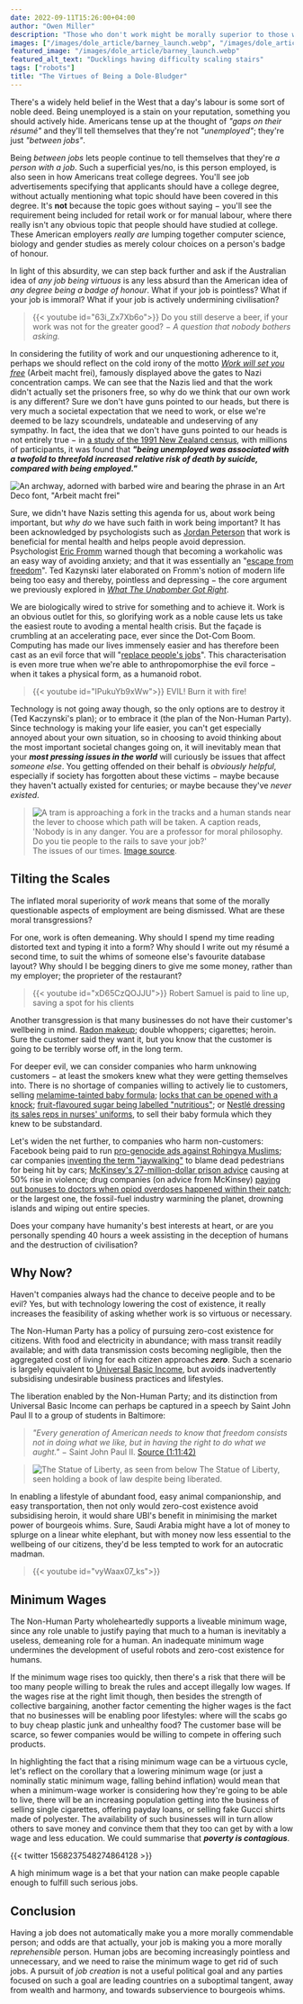 ```yaml
---
date: 2022-09-11T15:26:00+04:00
author: "Owen Miller"
description: "Those who don't work might be morally superior to those who do."
images: ["/images/dole_article/barney_launch.webp", "/images/dole_article/barney_thumbnail.webp"]
featured_image: "/images/dole_article/barney_launch.webp"
featured_alt_text: "Ducklings having difficulty scaling stairs"
tags: ["robots"]
title: "The Virtues of Being a Dole-Bludger"
---
```

There's a widely held belief in the West that a day's labour is some sort of noble deed. Being unemployed is a stain on your reputation, something you should actively hide. Americans tense up at the thought of _"gaps on their résumé"_ and they'll tell themselves that they're not _"unemployed"_; they're just _"between jobs"_.

Being _between jobs_ lets people continue to tell themselves that they're _a person with a job_. Such a superficial yes/no, is this person employed, is also seen in how Americans treat college degrees. You'll see job advertisements specifying that applicants should have a college degree, without actually mentioning what topic should have been covered in this degree. It's __not__ because the topic goes without saying − you'll see the requirement being included for retail work or for manual labour, where there really isn't any obvious topic that people should have studied at college. These American employers _really are_ lumping together computer science, biology and gender studies as merely colour choices on a person's badge of honour.

In light of this absurdity, we can step back further and ask if the Australian idea of _any job being virtuous_ is any less absurd than the American idea of _any degree being a badge of honour_. What if your job is pointless? What if your job is immoral? What if your job is actively undermining civilisation?

> {{< youtube id="63i_Zx7Xb6o">}}
> Do you still deserve a beer, if your work was not for the greater good? − _A question that nobody bothers asking._

In considering the futility of work and our unquestioning adherence to it, perhaps we should reflect on the cold irony of the motto [_Work will set you free_](https://en.wikipedia.org/wiki/Arbeit_macht_frei) (Arbeit macht frei), famously displayed above the gates to Nazi concentration camps. We can see that the Nazis lied and that the work didn't actually set the prisoners free, so why do we think that our own work is any different? Sure we don't have guns pointed to our heads, but there is very much a societal expectation that we need to work, or else we're deemed to be lazy scoundrels, undateable and undeserving of any sympathy. In fact, the idea that we don't have guns pointed to our heads is not entirely true − in [a study of the 1991 New Zealand census](https://jech.bmj.com/content/57/8/594), with millions of participants, it was found that ___"being unemployed was associated with a twofold to threefold increased relative risk of death by suicide, compared with being employed."___

![An archway, adorned with barbed wire and bearing the phrase in an Art Deco font, "Arbeit macht frei"](/images/dole_article/Arbeit_Macht_Frei_(detail).webp)

Sure, we didn't have Nazis setting this agenda for us, about work being important, but _why do_ we have such faith in work being important? It has been acknowledged by psychologists such as [Jordan Peterson](https://en.wikipedia.org/wiki/Jordan_Peterson) that work is beneficial for mental health and helps people avoid depression. Psychologist [Eric Fromm](https://en.wikipedia.org/wiki/Erich_Fromm) warned though that becoming a workaholic was an easy way of avoiding anxiety; and that it was essentially an "[escape from freedom](https://en.wikipedia.org/wiki/Escape_from_Freedom)". Ted Kazynski later elaborated on Fromm's notion of modern life being too easy and thereby, pointless and depressing − the core argument we previously explored in [_What The Unabomber Got Right_](../what_the_unabomber_got_right).

We are biologically wired to strive for something and to achieve it. Work is an obvious outlet for this, so glorifying work as a noble cause lets us take the easiest route to avoding a mental health crisis. But the façade is crumbling at an accelerating pace, ever since the Dot-Com Boom. Computing has made our lives immensely easier and has therefore been cast as an evil force that will "[replace people's jobs](https://www.linkedin.com/pulse/children-can-steal-your-jobs-back-from-robots-owen-miller/)". This characterisation is even more true when we're able to anthropomorphise the evil force − when it takes a physical form, as a humanoid robot.

> {{< youtube id="IPukuYb9xWw">}}
> EVIL! Burn it with fire!

Technology is not going away though, so the only options are to destroy it (Ted Kaczynski's plan); or to embrace it (the plan of the Non-Human Party). Since technology is making your life easier, you can't get especially annoyed about your own situation, so in choosing to avoid thinking about the most important societal changes going on, it will inevitably mean that your ___most pressing issues in the world___ will curiously be issues that affect _someone else_. You getting offended on their behalf is _obviously helpful_, especially if society has forgotten about these victims − maybe because they haven't actually existed for centuries; or maybe because they've _never existed_.

> ![A tram is approaching a fork in the tracks and a human stands near the lever to choose which path will be taken. A caption reads, 'Nobody is in any danger. You are a professor for moral philosophy. Do you tie people to the rails to save your job?'](/images/dole_article/trolley_problem.webp)
> The issues of our times. [Image source](https://www.reddit.com/r/funny/comments/gbi869/trolley_problem_philosopher_edition/).

## Tilting the Scales
The inflated moral superiority of _work_ means that some of the morally questionable aspects of employment are being dismissed. What are these moral transgressions?

For one, work is often demeaning. Why should I spend my time reading distorted text and typing it into a form? Why should I write out my résumé a second time, to suit the whims of someone else's favourite database layout? Why should I be begging diners to give me some money, rather than my employer; the proprieter of the restaurant?

> {{< youtube id="xD65CzQOJJU">}}
> Robert Samuel is paid to line up, saving a spot for his clients

Another transgression is that many businesses do not have their customer's wellbeing in mind. [Radon makeup](../embracing_evil_technolgy); double whoppers; cigarettes; heroin. Sure the customer said they want it, but you know that the customer is going to be terribly worse off, in the long term.

For deeper evil, we can consider companies who harm unknowing customers − at least the smokers knew what they were getting themselves into. There is no shortage of companies willing to actively lie to customers, selling [melamime-tainted baby formula](https://en.wikipedia.org/wiki/2008_Chinese_milk_scandal); [locks that can be opened with a knock](https://www.youtube.com/watch?v=XbrUq3adFDQ); [fruit-flavoured sugar being labelled "nutritious"](https://www.cmo.com.au/article/645769/heinz-hit-2-25m-penalties-misleading-advertising-claims/); or [Nestlé dressing its sales reps in nurses' uniforms](https://www.theguardian.com/sustainable-business/nestle-baby-milk-scandal-food-industry-standards), to sell their baby formula which they knew to be substandard.

Let's widen the net further, to companies who harm non-customers: Facebook being paid to run [pro-genocide ads against Rohingya Muslims](../attention_economy.md); car companies [inventing the term "jaywalking"](https://marker.medium.com/the-invention-of-jaywalking-afd48f994c05) to blame dead pedestrians for being hit by cars; [McKinsey's 27-million-dollar prison advice](https://www.propublica.org/article/new-york-city-paid-mckinsey-millions-to-stem-jail-violence-instead-violence-soared) causing at 50% rise in violence; drug companies (on advice from McKinsey) [paying out bonuses to doctors when opiod overdoses happened within their patch](https://pluralistic.net/2022/06/30/mckinsey-mafia/#everybody-must-get-stoned); or the largest one, the fossil-fuel industry warmining the planet, drowning islands and wiping out entire species.

Does your company have humanity's best interests at heart, or are you personally spending 40 hours a week assisting in the deception of humans and the destruction of civilisation?

## Why Now?
Haven't companies always had the chance to deceive people and to be evil? Yes, but with technology lowering the cost of existence, it really increases the feasibility of asking whether work is so virtuous or necessary.

The Non-Human Party has a policy of pursuing zero-cost existence for citizens. With food and electricity in abundance; with mass transit readily available; and with data transmission costs becoming negligible, then the aggregated cost of living for each citizen approaches ___zero___. Such a scenario is largely equivalent to [Universal Basic Income](https://en.wikipedia.org/wiki/Universal_basic_income), but avoids inadvertently subsidising undesirable business practices and lifestyles.

The liberation enabled by the Non-Human Party; and its distinction from Universal Basic Income can perhaps be captured in a speech by Saint John Paul II to a group of students in Baltimore:

> _"Every generation of American needs to know that freedom consists not in doing what we like, but in having the right to do what we aught."_ − Saint John Paul II. [Source (1:11:42)](https://open.spotify.com/episode/1ecuq4nJ1J4HuchKf3MPH3)

> ![The Statue of Liberty, as seen from below](/images/dole_article/Statue_of_Liberty.JPG)
> The Statue of Liberty, seen holding a book of law despite being liberated.


In enabling a lifestyle of abundant food, easy animal companionship, and easy transportation, then not only would zero-cost existence avoid subsidising heroin, it would share UBI's benefit in minimising the market power of bourgeois whims. Sure, Saudi Arabia might have a lot of money to splurge on a linear white elephant, but with money now less essential to the wellbeing of our citizens, they'd be less tempted to work for an autocratic madman.

> {{< youtube id="vyWaax07_ks">}}

## Minimum Wages
The Non-Human Party wholeheartedly supports a liveable minimum wage, since any role unable to justify paying that much to a human is inevitably a useless, demeaning role for a human. An inadequate minimum wage undermines the development of useful robots and zero-cost existence for humans.

If the minimum wage rises too quickly, then there's a risk that there will be too many people willing to break the rules and accept illegally low wages. If the wages rise at the right limit though, then besides the strength of collective bargaining, another factor cementing the higher wages is the fact that no businesses will be enabling poor lifestyles: where will the scabs go to buy cheap plastic junk and unhealthy food? The customer base will be scarce, so fewer companies would be willing to compete in offering such products.

In highlighting the fact that a rising minimum wage can be a virtuous cycle, let's reflect on the corollary that a lowering minimum wage (or just a nominally static minimum wage, falling behind inflation) would mean that when a minimum-wage worker is considering how they're going to be able to live, there will be an increasing population getting into the business of selling single cigarettes, offering payday loans, or selling fake Gucci shirts made of polyester. The availability of such businesses will in turn allow others to save money and convince them that they too can get by with a low wage and less education. We could summarise that ___poverty is contagious___.

{{< twitter 1568237548274864128 >}}

A high minimum wage is a bet that your nation can make people capable enough to fulfill such serious jobs.

## Conclusion
Having a job does not automatically make you a more morally commendable person; and odds are that actually, your job is making you a more morally _reprehensible_ person. Human jobs are becoming increasingly pointless and unnecessary, and we need to raise the minimum wage to get rid of such jobs. A pursuit of _job creation_ is not a useful political goal and any parties focused on such a goal are leading countries on a suboptimal tangent, away from wealth and harmony, and towards subservience to bourgeois whims.

